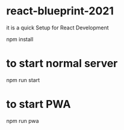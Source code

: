 # react-blueprint-2021
it is a quick Setup for React Development

npm install
# to start normal server
npm run start

# to start PWA 
npm run pwa
